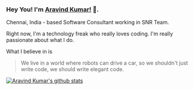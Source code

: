 ### Hey You! I'm [Aravind Kumar!](http://donofden.com) 👋.

<!--
**aravindkumaremis/aravindkumaremis** is a ✨ _special_ ✨ repository because its `README.md` (this file) appears on your GitHub profile.

Here are some ideas to get you started:

- 🔭 I’m currently working on ...
- 🌱 I’m currently learning ...
- 👯 I’m looking to collaborate on ...
- 🤔 I’m looking for help with ...
- 💬 Ask me about ...
- 📫 How to reach me: ...
- 😄 Pronouns: ...
- ⚡ Fun fact: ...
-->

Chennai, India - based Software Consultant working in SNR Team.

Right now, I'm a technology freak who really loves coding. I'm really passionate about what I do.

What I believe in is
> We live in a world where robots can drive a car, so we shouldn't just write code, we should write elegant code.

[![Aravind Kumar's github stats](https://github-readme-stats.vercel.app/api?username=aravindkumaremis&count_private=true&show_icons=true&theme=highcontrast&hide_rank=false)](https://github.com/aravindkumaremis/github-readme-stats)
